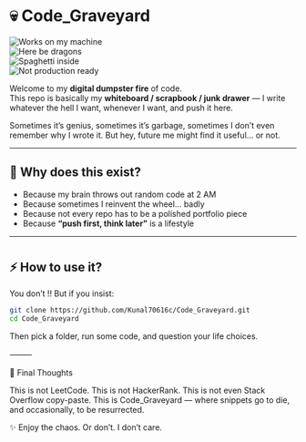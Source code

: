 # 💀 Code_Graveyard

![Works on my machine](https://img.shields.io/badge/works-on%20my%20machine-green?style=flat-square)  
![Here be dragons](https://img.shields.io/badge/here-be%20dragons-red?style=flat-square)  
![Spaghetti inside](https://img.shields.io/badge/code-spaghetti-orange?style=flat-square)  
![Not production ready](https://img.shields.io/badge/not-production%20ready-blue?style=flat-square)  

Welcome to my **digital dumpster fire** of code.  
This repo is basically my **whiteboard / scrapbook / junk drawer** — I write whatever the hell I want, whenever I want, and push it here.  

Sometimes it’s genius, sometimes it’s garbage, sometimes I don’t even remember why I wrote it. But hey, future me might find it useful… or not.  

---

## 🚀 Why does this exist?
- Because my brain throws out random code at 2 AM  
- Because sometimes I reinvent the wheel… badly  
- Because not every repo has to be a polished portfolio piece  
- Because **“push first, think later”** is a lifestyle  

---
#

## ⚡ How to use it?
You don’t  !! 
But if you insist:  
```bash
git clone https://github.com/Kunal70616c/Code_Graveyard.git
cd Code_Graveyard
```

Then pick a folder, run some code, and question your life choices.

⸻

📝 Final Thoughts

This is not LeetCode.
This is not HackerRank.
This is not even Stack Overflow copy-paste.
This is Code_Graveyard — where snippets go to die, and occasionally, to be resurrected.

✨ Enjoy the chaos. Or don’t. I don’t care.
